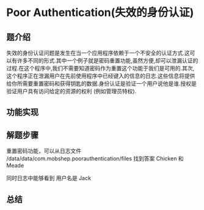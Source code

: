 # Poor Authentication(失效的身份认证)

## 题介绍

失效的身份认证问题是发生在当一个应用程序依赖于一个不安全的认证方式.这可以有许多不同的形式.其中一个例子就是密码重置功能,虽然方便,却可以泄漏认证的过程.在这个程序中,我们不需要知道密码作为重置这个功能于我们是可用的.其次,这个程序正在泄漏用户在先前使用程序中已经键入的信息的日志.这些信息将提供给你所需要重置密码和获得钥匙的数据.身份认证是验证一个用户说他是谁.授权是验证用户具有访问给定的资源的权利 (例如管理员特权). 


## 功能实现 


## 解题步骤 

重置密码功能，可以从日志文件 /data/data/com.mobshep.poorauthentication/files  找到答案 Chicken 和 Meade   

同时日志中能够看到 用户名是 Jack
 

## 总结  